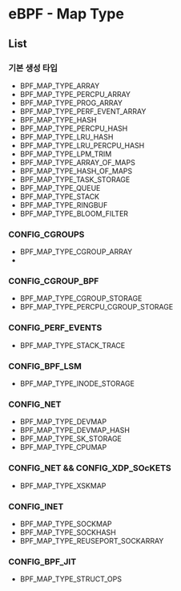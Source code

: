 # eBPF - Map Type

## List
### 기본 생성 타입
* BPF_MAP_TYPE_ARRAY
* BPF_MAP_TYPE_PERCPU_ARRAY
* BPF_MAP_TYPE_PROG_ARRAY
* BPF_MAP_TYPE_PERF_EVENT_ARRAY
* BPF_MAP_TYPE_HASH
* BPF_MAP_TYPE_PERCPU_HASH
* BPF_MAP_TYPE_LRU_HASH
* BPF_MAP_TYPE_LRU_PERCPU_HASH
* BPF_MAP_TYPE_LPM_TRIM
* BPF_MAP_TYPE_ARRAY_OF_MAPS
* BPF_MAP_TYPE_HASH_OF_MAPS
* BPF_MAP_TYPE_TASK_STORAGE
* BPF_MAP_TYPE_QUEUE
* BPF_MAP_TYPE_STACK
* BPF_MAP_TYPE_RINGBUF
* BPF_MAP_TYPE_BLOOM_FILTER

### **CONFIG_CGROUPS**
* BPF_MAP_TYPE_CGROUP_ARRAY
* 
### **CONFIG_CGROUP_BPF**
* BPF_MAP_TYPE_CGROUP_STORAGE
* BPF_MAP_TYPE_PERCPU_CGROUP_STORAGE

### **CONFIG_PERF_EVENTS**
* BPF_MAP_TYPE_STACK_TRACE

### **CONFIG_BPF_LSM**
* BPF_MAP_TYPE_INODE_STORAGE

### **CONFIG_NET**
* BPF_MAP_TYPE_DEVMAP
* BPF_MAP_TYPE_DEVMAP_HASH
* BPF_MAP_TYPE_SK_STORAGE
* BPF_MAP_TYPE_CPUMAP
### **CONFIG_NET && CONFIG_XDP_SOcKETS**
* BPF_MAP_TYPE_XSKMAP

### **CONFIG_INET**
* BPF_MAP_TYPE_SOCKMAP
* BPF_MAP_TYPE_SOCKHASH
* BPF_MAP_TYPE_REUSEPORT_SOCKARRAY

### **CONFIG_BPF_JIT**
* BPF_MAP_TYPE_STRUCT_OPS